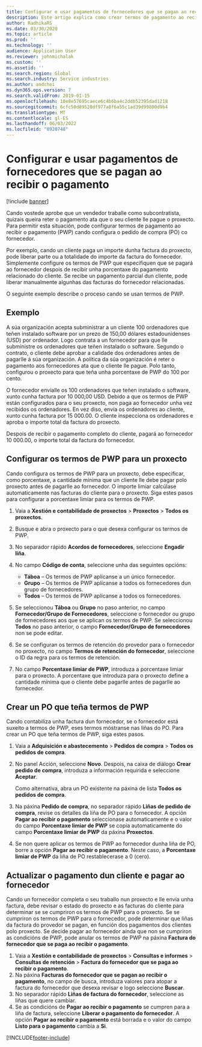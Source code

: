 ```yaml
---
title: Configurar e usar pagamentos de fornecedores que se pagan ao recibir o pagamento
description: Este artigo explica como crear termos de pagamento ao recibir o pagamento (PWP) para que poida liberar pagamentos parciais ao fornecedor, en función dos pagamentos dos clientes.
author: RadhikaRS
ms.date: 03/30/2020
ms.topic: article
ms.prod: ''
ms.technology: ''
audience: Application User
ms.reviewer: johnmichalak
ms.custom: ''
ms.assetid: ''
ms.search.region: Global
ms.search.industry: Service industries
ms.author: andchoi
ms.dyn365.ops.version: 7
ms.search.validFrom: 2019-01-15
ms.openlocfilehash: 10e8e57695caece6c4b6ba4c2ddb52395dad1218
ms.sourcegitcommit: 6cfc50d89528df977a8f6a55c1ad39d99800d9b4
ms.translationtype: MT
ms.contentlocale: gl-ES
ms.lasthandoff: 06/03/2022
ms.locfileid: "8920748"
---
```

# <a name="set-up-and-use-pay-when-paid-vendor-payments"></a>Configurar e usar pagamentos de fornecedores que se pagan ao recibir o pagamento

[!include [banner](../includes/banner.md)]

Cando vostede aprobe que un vendedor traballe como subcontratista, quizais queira reter o pagamento ata que o seu cliente lle pague o proxecto. Para permitir esta situación, pode configurar termos de pagamento ao recibir o pagamento (PWP) cando configura o pedido de compra (PO) co fornecedor.

Por exemplo, cando un cliente paga un importe dunha factura do proxecto, pode liberar parte ou a totalidade do importe da factura do fornecedor. Simplemente configure os termos de PWP que especifiquen que se pagará ao fornecedor despois de recibir unha porcentaxe do pagamento relacionado do cliente. Se recibe un pagamento parcial dun cliente, pode liberar manualmente algunhas das facturas do fornecedor relacionadas.

O seguinte exemplo describe o proceso cando se usan termos de PWP.

## <a name="example"></a>Exemplo

A súa organización acepta subministrar a un cliente 100 ordenadores que teñen instalado software por un prezo de 150,00 dólares estadounidenses (USD) por ordenador. Logo contrata a un fornecedor para que lle subministre os ordenadores que teñen instalado o software. Segundo o contrato, o cliente debe aprobar a calidade dos ordenadores antes de pagarlle á súa organización. A política da súa organización é reter o pagamento aos fornecedores ata que o cliente lle pague. Polo tanto, configurou o proxecto para que teña unha porcentaxe de PWP do 100 por cento.

O fornecedor envíalle os 100 ordenadores que teñen instalado o software, xunto cunha factura por 10 000,00 USD. Debido a que os termos de PWP están configurados para o seu proxecto, non paga ao fornecedor unha vez recibidos os ordenadores. En vez diso, envía os ordenadores ao cliente, xunto cunha factura por 15 000.00. O cliente inspecciona os ordenadores e aproba o importe total da factura do proxecto.

Despois de recibir o pagamento completo do cliente, pagará ao fornecedor 10 000.00, o importe total da factura do fornecedor.

## <a name="set-up-pwp-terms-for-a-project"></a>Configurar os termos de PWP para un proxecto

Cando configura os termos de PWP para un proxecto, debe especificar, como porcentaxe, a cantidade mínima que un cliente lle debe pagar polo proxecto antes de pagarlle ao fornecedor. O importe limiar calcúlase automaticamente nas facturas do cliente para o proxecto. Siga estes pasos para configurar a porcentaxe limiar para os termos de PWP.

1. Vaia a **Xestión e contabilidade de proxectos** \> **Proxectos** \> **Todos os proxectos**.
2. Busque e abra o proxecto para o que desexa configurar os termos de PWP.
3. No separador rápido **Acordos de fornecedores**, seleccione **Engadir liña**.
3. No campo **Código de conta**, seleccione unha das seguintes opcións:

    - **Táboa** – Os termos de PWP aplícanse a un único fornecedor.
    - **Grupo** – Os termos de PWP aplícanse a todos os fornecedores dun grupo de fornecedores.
    - **Todos** – Os termos de PWP aplícanse a todos os fornecedores.

4. Se seleccionou **Táboa** ou **Grupo** no paso anterior, no campo **Fornecedor/Grupo de Fornecedores**, seleccione o fornecedor ou grupo de fornecedores aos que se aplican os termos de PWP. Se seleccionou **Todos** no paso anterior, o campo **Fornecedor/Grupo de fornecedores** non se pode editar.
5. Se se configuran os termos de retención do provedor para o fornecedor no proxecto, no campo **Termos de retención do fornecedor**, seleccione o ID da regra para os termos de retención.
6. No campo **Porcentaxe limiar de PWP**, introduza a porcentaxe limiar para o proxecto. A porcentaxe que introduza para o proxecto define a cantidade mínima que o cliente debe pagarlle antes de pagarlle ao fornecedor.

## <a name="create-a-po-that-has-pwp-terms"></a>Crear un PO que teña termos de PWP

Cando contabiliza unha factura dun fornecedor, se o fornecedor está suxeito a termos de PWP, eses termos móstranse nas liñas do PO. Para crear un PO que teña termos de PWP, siga estes pasos.

1. Vaia a **Adquisición e abastecemento** \> **Pedidos de compra** \> **Todos os pedidos de compra**.
2. No panel Acción, seleccione **Novo**. Despois, na caixa de diálogo **Crear pedido de compra**, introduza a información requirida e seleccione **Aceptar**.

    Como alternativa, abra un PO existente na páxina de lista **Todos os pedidos de compra**.

4. Na páxina **Pedido de compra**, no separador rápido **Liñas de pedido de compra**, revise os detalles da liña de PO para o fornecedor. A opción **Pagar ao recibir o pagamento** seleccionase automaticamente e o valor do campo **Porcentaxe limiar de PWP** se copia automaticamente do campo **Porcentaxe limiar de PWP** da páxina **Proxectos**.
6. Se non quere aplicar os termos de PWP ao fornecedor dunha liña de PO, borre a opción **Pagar ao recibir o pagamento**. Neste caso, a **Porcentaxe limiar de PWP** da liña de PO restablecerase a 0 (cero).

## <a name="update-a-customer-payment-and-pay-the-vendor"></a>Actualizar o pagamento dun cliente e pagar ao fornecedor

Cando un fornecedor completa o seu traballo nun proxecto e lle envía unha factura, debe revisar o estado do proxecto e as facturas do cliente para determinar se se cumpriron os termos de PWP para o proxecto. Se se cumpriron os termos de PWP para o fornecedor, pode determinar que liñas da factura do provedor se pagan, en función dos pagamentos dos clientes polo proxecto. Se decide pagar ao fornecedor aínda que non se cumpriron as condicións de PWP, pode anular os termos de PWP na páxina **Factura do fornecedor que se paga ao recibir o pagamento**.

1. Vaia a **Xestión e contabilidade de proxectos** \> **Consultas e informes** \> **Consultas de retención** \> **Factura do fornecedor que se paga ao recibir o pagamento**.
2. Na páxina **Facturas do fornecedor que se pagan ao recibir o pagamento**, no campo de busca, introduza valores para atopar a factura do fornecedor que desexa revisar e logo seleccione **Buscar**.
3. No separador rápido **Liñas de factura do fornecedor**, seleccione as liñas que quere cambiar.
4. Se as condicións de **Pagar ao recibir o pagamento** se cumpren para a liña de factura, seleccione **Liberar o pagamento do fornecedor**. A opción **Pagar ao recibir o pagamento** está borrada e o valor do campo **Listo para o pagamento** cambia a **Si**.


[!INCLUDE[footer-include](../includes/footer-banner.md)]